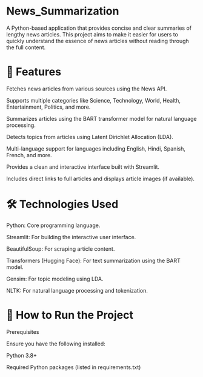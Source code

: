 # News_Summarization

A Python-based application that provides concise and clear summaries of lengthy news articles. This project aims to make it easier for users to quickly understand the essence of news articles without reading through the full content.

# 🌟 Features

Fetches news articles from various sources using the News API.

Supports multiple categories like Science, Technology, World, Health, Entertainment, Politics, and more.

Summarizes articles using the BART transformer model for natural language processing.

Detects topics from articles using Latent Dirichlet Allocation (LDA).

Multi-language support for languages including English, Hindi, Spanish, French, and more.

Provides a clean and interactive interface built with Streamlit.

Includes direct links to full articles and displays article images (if available).

# 🛠️ Technologies Used

Python: Core programming language.

Streamlit: For building the interactive user interface.

BeautifulSoup: For scraping article content.

Transformers (Hugging Face): For text summarization using the BART model.

Gensim: For topic modeling using LDA.

NLTK: For natural language processing and tokenization.

# 🚀 How to Run the Project
Prerequisites

Ensure you have the following installed:

Python 3.8+

Required Python packages (listed in requirements.txt)
